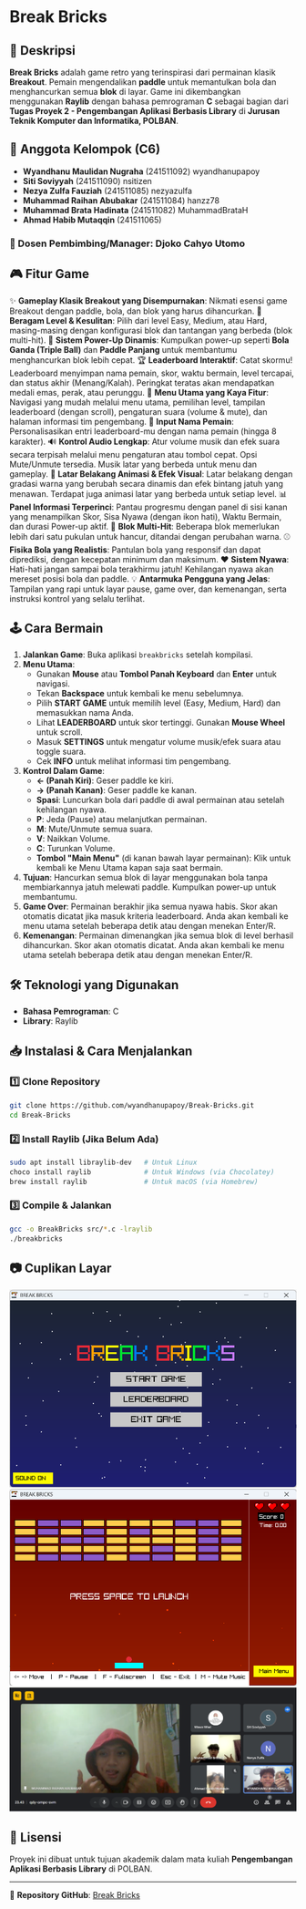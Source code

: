 # Break Bricks

## 📌 Deskripsi
**Break Bricks** adalah game retro yang terinspirasi dari permainan klasik **Breakout**. Pemain mengendalikan **paddle** untuk memantulkan bola dan menghancurkan semua **blok** di layar. Game ini dikembangkan menggunakan **Raylib** dengan bahasa pemrograman **C** sebagai bagian dari **Tugas Proyek 2 - Pengembangan Aplikasi Berbasis Library** di **Jurusan Teknik Komputer dan Informatika, POLBAN**.

## 👥 Anggota Kelompok (C6)
- **Wyandhanu Maulidan Nugraha** (241511092) wyandhanupapoy
- **Siti Soviyyah** (241511090) nsitizen
- **Nezya Zulfa Fauziah** (241511085) nezyazulfa
- **Muhammad Raihan Abubakar** (241511084) hanzz78
- **Muhammad Brata Hadinata** (241511082) MuhammadBrataH
- **Ahmad Habib Mutaqqin** (241511065)

### 📌 Dosen Pembimbing/Manager: **Djoko Cahyo Utomo**

## 🎮 Fitur Game
✨ **Gameplay Klasik Breakout yang Disempurnakan**: Nikmati esensi game Breakout dengan paddle, bola, dan blok yang harus dihancurkan.
🔼 **Beragam Level & Kesulitan**: Pilih dari level Easy, Medium, atau Hard, masing-masing dengan konfigurasi blok dan tantangan yang berbeda (blok multi-hit).
🚀 **Sistem Power-Up Dinamis**: Kumpulkan power-up seperti **Bola Ganda (Triple Ball)** dan **Paddle Panjang** untuk membantumu menghancurkan blok lebih cepat.
🏆 **Leaderboard Interaktif**: Catat skormu! Leaderboard menyimpan nama pemain, skor, waktu bermain, level tercapai, dan status akhir (Menang/Kalah). Peringkat teratas akan mendapatkan medali emas, perak, atau perunggu.
🎨 **Menu Utama yang Kaya Fitur**: Navigasi yang mudah melalui menu utama, pemilihan level, tampilan leaderboard (dengan scroll), pengaturan suara (volume & mute), dan halaman informasi tim pengembang.
👤 **Input Nama Pemain**: Personalisasikan entri leaderboard-mu dengan nama pemain (hingga 8 karakter).
🔊 **Kontrol Audio Lengkap**: Atur volume musik dan efek suara secara terpisah melalui menu pengaturan atau tombol cepat. Opsi Mute/Unmute tersedia. Musik latar yang berbeda untuk menu dan gameplay.
🌌 **Latar Belakang Animasi & Efek Visual**: Latar belakang dengan gradasi warna yang berubah secara dinamis dan efek bintang jatuh yang menawan. Terdapat juga animasi latar yang berbeda untuk setiap level.
📊 **Panel Informasi Terperinci**: Pantau progresmu dengan panel di sisi kanan yang menampilkan Skor, Sisa Nyawa (dengan ikon hati), Waktu Bermain, dan durasi Power-up aktif.
🧱 **Blok Multi-Hit**: Beberapa blok memerlukan lebih dari satu pukulan untuk hancur, ditandai dengan perubahan warna.
⚾ **Fisika Bola yang Realistis**: Pantulan bola yang responsif dan dapat diprediksi, dengan kecepatan minimum dan maksimum.
❤️ **Sistem Nyawa**: Hati-hati jangan sampai bola terakhirmu jatuh! Kehilangan nyawa akan mereset posisi bola dan paddle.
💡 **Antarmuka Pengguna yang Jelas**: Tampilan yang rapi untuk layar pause, game over, dan kemenangan, serta instruksi kontrol yang selalu terlihat.

## 🕹️ Cara Bermain
1.  **Jalankan Game**: Buka aplikasi `breakbricks` setelah kompilasi.
2.  **Menu Utama**:
    * Gunakan **Mouse** atau **Tombol Panah Keyboard** dan **Enter** untuk navigasi.
    * Tekan **Backspace** untuk kembali ke menu sebelumnya.
    * Pilih **START GAME** untuk memilih level (Easy, Medium, Hard) dan memasukkan nama Anda.
    * Lihat **LEADERBOARD** untuk skor tertinggi. Gunakan **Mouse Wheel** untuk scroll.
    * Masuk **SETTINGS** untuk mengatur volume musik/efek suara atau toggle suara.
    * Cek **INFO** untuk melihat informasi tim pengembang.
3.  **Kontrol Dalam Game**:
    * **← (Panah Kiri)**: Geser paddle ke kiri.
    * **→ (Panah Kanan)**: Geser paddle ke kanan.
    * **Spasi**: Luncurkan bola dari paddle di awal permainan atau setelah kehilangan nyawa.
    * **P**: Jeda (Pause) atau melanjutkan permainan.
    * **M**: Mute/Unmute semua suara.
    * **V**: Naikkan Volume.
    * **C**: Turunkan Volume.
    * **Tombol "Main Menu"** (di kanan bawah layar permainan): Klik untuk kembali ke Menu Utama kapan saja saat bermain.
4.  **Tujuan**: Hancurkan semua blok di layar menggunakan bola tanpa membiarkannya jatuh melewati paddle. Kumpulkan power-up untuk membantumu.
5.  **Game Over**: Permainan berakhir jika semua nyawa habis. Skor akan otomatis dicatat jika masuk kriteria leaderboard. Anda akan kembali ke menu utama setelah beberapa detik atau dengan menekan Enter/R.
6.  **Kemenangan**: Permainan dimenangkan jika semua blok di level berhasil dihancurkan. Skor akan otomatis dicatat. Anda akan kembali ke menu utama setelah beberapa detik atau dengan menekan Enter/R.

## 🛠️ Teknologi yang Digunakan
- **Bahasa Pemrograman**: C
- **Library**: Raylib


## 📥 Instalasi & Cara Menjalankan
### 1️⃣ Clone Repository
```bash
git clone https://github.com/wyandhanupapoy/Break-Bricks.git
cd Break-Bricks
```

### 2️⃣ Install Raylib (Jika Belum Ada)
```bash
sudo apt install libraylib-dev   # Untuk Linux
choco install raylib             # Untuk Windows (via Chocolatey)
brew install raylib              # Untuk macOS (via Homebrew)
```

### 3️⃣ Compile & Jalankan
```bash
gcc -o BreakBricks src/*.c -lraylib
./breakbricks
```

## 📷 Cuplikan Layar
![Gameplay Screenshot](assets/images/screenshot1.png)
![Gameplay Screenshot](assets/images/screenshot.png)
![Gameplay Screenshot](assets/images/ss_zoom.png)


## 📜 Lisensi
Proyek ini dibuat untuk tujuan akademik dalam mata kuliah **Pengembangan Aplikasi Berbasis Library** di POLBAN.

---
📌 **Repository GitHub**: [Break Bricks](https://github.com/wyandhanupapoy/Break-Bricks)

